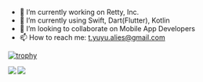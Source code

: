 - 🔭 I’m currently working on Retty, Inc.
- 🌱 I’m currently using Swift, Dart(Flutter), Kotlin
- 👯 I’m looking to collaborate on Mobile App Developers
- 📫 How to reach me: t.yuyu.alies@gmail.com

[![trophy](https://github-profile-trophy.vercel.app/?username=yuchiro24&theme=gruvbox&margin-w=15)](https://github.com/ryo-ma/github-profile-trophy)

<a href="https://github.com/anuraghazra/github-readme-stats">
  <img align="left" src="https://github-readme-stats.vercel.app/api?username=yuchiro24&count_private=true&show_icons=true" />
</a>
<a href="https://github.com/anuraghazra/github-readme-stats">
  <img align="left" src="https://github-readme-stats.vercel.app/api/top-langs/?username=yuchiro24" />
</a>
